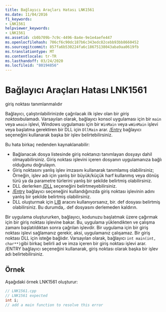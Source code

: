 ```yaml
---
title: Bağlayıcı Araçları Hatası LNK1561
ms.date: 11/04/2016
f1_keywords:
- LNK1561
helpviewer_keywords:
- LNK1561
ms.assetid: cb0b709b-7c9c-4496-8a4e-9e1e4aefe447
ms.openlocfilehash: 706cf6c90dc187b6c343edc82cebb93bb8660452
ms.sourcegitcommit: 857fa6b530224fa6c18675138043aba9aa0619fb
ms.translationtype: MT
ms.contentlocale: tr-TR
ms.lasthandoff: 03/24/2020
ms.locfileid: "80194856"
---
```

# <a name="linker-tools-error-lnk1561"></a>Bağlayıcı Araçları Hatası LNK1561

giriş noktası tanımlanmalıdır

Bağlayıcı, çalıştırılabilirinizde çağrılacak ilk işlev olan bir *giriş noktası*bulamadı. Varsayılan olarak, bağlayıcı konsol uygulaması için bir `main` veya `wmain` işlevi, Windows uygulaması için bir `WinMain` veya `wWinMain` işlevi veya başlatma gerektiren bir DLL için `DllMain` arar. [/Entry](../../build/reference/entry-entry-point-symbol.md) bağlayıcı seçeneğini kullanarak başka bir işlev belirtebilirsiniz.

Bu hata birkaç nedenden kaynaklanabilir:
- Bağlanacak dosya listesinde giriş noktanızı tanımlayan dosyayı dahil olmayabilirsiniz. Giriş noktası işlevini içeren dosyanın uygulamanıza bağlı olduğunu doğrulayın.
- Giriş noktasını yanlış işlev imzasını kullanarak tanımlamış olabilirsiniz; Örneğin, işlev adı için yanlış bir büyük/küçük harf kullanmış veya dönüş türü ya da parametre türlerini yanlış bir şekilde belirtmiş olabilirsiniz.
- DLL derlerken [/DLL](../../build/reference/dll-build-a-dll.md) seçeneğini belirtmeyebilirsiniz.
- [/Entry](../../build/reference/entry-entry-point-symbol.md) bağlayıcı seçeneğini kullandığınızda giriş noktası işlevinin adını yanlış bir şekilde belirtmiş olabilirsiniz.
- DLL oluşturmak için [LIB](../../build/reference/lib-reference.md) aracını kullanıyorsanız, bir. def dosyası belirtmiş olabilirsiniz. Bu durumda,. def dosyasını derlemeden kaldırın.

Bir uygulama oluştururken, bağlayıcı, kodunuzu başlatmak üzere çağırmak için bir giriş noktası işlevine bakar. Bu, uygulama yüklendikten ve çalışma zamanı başlatıldıktan sonra çağrılan işlevdir. Bir uygulama için bir giriş noktası işlevi sağlamanız gerekir, aksi, uygulamanız çalışamaz. Bir giriş noktası DLL için isteğe bağlıdır. Varsayılan olarak, bağlayıcı `int main(int, char**)`gibi birkaç belirli ad ve imza içeren bir giriş noktası işlevi arar. /ENTRY bağlayıcı seçeneğini kullanarak, giriş noktası olarak başka bir işlev adı belirtebilirsiniz.

## <a name="example"></a>Örnek

Aşağıdaki örnek LNK1561 oluşturur:

```cpp
// LNK1561.cpp
// LNK1561 expected
int i;
// add a main function to resolve this error
```

